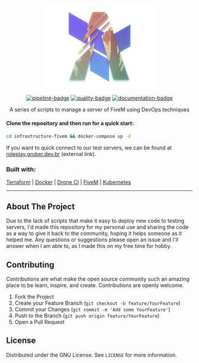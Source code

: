 <!-- PROJECT LOGO -->
<table>
<br />
<p align="center">
  <img src="./assets/logo.png" alt="Logo" width="300" height="225">

  <div align="center">

<a href='https://drone.gruber.dev.br/gruberdev/infrastructure-fivem' target='_blank'>![pipeline-badge]</a>
<a href='https://www.codefactor.io/repository/github/gruberdev/infrastructure-fivem' target='_blank'>![quality-badge]</a>
<a href='https://documentation.roleplay.gruber.dev.br' target='_blank'>![documentation-badge]</a>

</div>

  <p align="center">
    A series of scripts to manage a server of FiveM using DevOps techniques
    <br />

#### Clone the repository and then run for a quick start:

```sh
cd infrastructure-fivem && docker-compose up -d
```

If you want to quick connect to our test servers, we can be found at [roleplay.gruber.dev.br](https://roleplay.gruber.dev.br) (external link).

### Built with:

[Terraform](https://www.terraform.io) | [Docker](http://docker.com) | [Drone CI](https://www.drone.io) | [FiveM](https://fivem.net/) | [Kubernetes](https://kubernetes.io/)

---

<!-- ABOUT THE PROJECT -->

## About The Project

Due to the lack of scripts that make it easy to deploy new code to testing servers, I'd made this repository for my personal use and sharing the code as a way to give it back to the community, hoping it helps someone as it helped me. Any questions or suggestions please open an issue and I'll answer when I am able to, as I made this on my free time for hobby.

<!-- CONTRIBUTING -->

## Contributing

Contributions are what make the open source community such an amazing place to be learn, inspire, and create. Contributions are openly welcome.

1. Fork the Project
2. Create your Feature Branch (`git checkout -b feature/YourFeature`)
3. Commit your Changes (`git commit -m 'Add some YourFeature'`)
4. Push to the Branch (`git push origin feature/YourFeature`)
5. Open a Pull Request

<!-- LICENSE -->

## License

Distributed under the GNU License. See `LICENSE` for more information.

<!-- BADGE IMAGES URLs -->

[quality-badge]: https://img.shields.io/codefactor/grade/github/gruberdev/infrastructure-fivem?label=Code%20Quality&color=46bac0&labelColor=1F1F1F&logo=CodeFactor&style=flat-square
[pipeline-badge]: https://img.shields.io/drone/build/gruberdev/infrastructure-fivem?label=Pipeline%20Status&color=46bac0&labelColor=1F1F1F&logo=Drone&style=flat-square&server=https%3A%2F%2Fdrone.gruber.dev.br
[documentation-badge]: https://img.shields.io/badge/project%20docs-onlinedocumentation?style=flat-square&logo=Hack%20Hands&color=46bac0&labelColor=1F1F1F&logo

<!-- PROJECT BADGE HYPERLINKS -->

[pipeline-url]: https://drone.gruber.dev.br/gruberdev/infrastructure-fivem
[quality-url]: https://www.codefactor.io/repository/github/gruberdev/infrastructure-fivem
[documentation-url]: https://documentation.roleplay.gruber.dev.br
